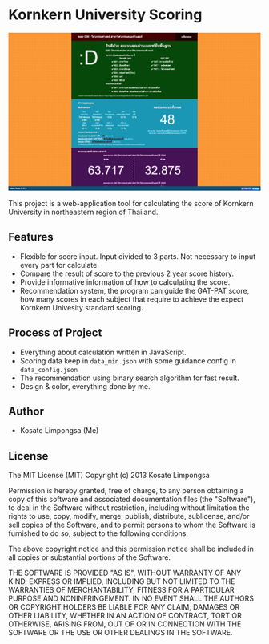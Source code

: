 Kornkern University Scoring
===

<img src="preview.png" width="650">

This project is a web-application tool for calculating the score of
Kornkern University in northeastern region of Thailand.

## Features
- Flexible for score input. Input divided to 3 parts. Not necessary to input every part for calculate.
- Compare the result of score to the previous 2 year score history.
- Provide informative information of how to calculating the score.
- Recommendation system, the program can guide the GAT-PAT score,
how many scores in each subject that require to achieve the expect Kornkern Univesity standard scoring.

## Process of Project
- Everything about calculation written in JavaScript.
- Scoring data keep in `data_min.json` with some guidance config in `data_config.json`
- The recommendation using binary search algorithm for fast result.
- Design & color, everything done by me.

## Author
- Kosate Limpongsa (Me)

## License
The MIT License (MIT)
Copyright (c) 2013 Kosate Limpongsa

Permission is hereby granted, free of charge, to any person obtaining a copy of this software and associated documentation files (the "Software"), to deal in the Software without restriction, including without limitation the rights to use, copy, modify, merge, publish, distribute, sublicense, and/or sell copies of the Software, and to permit persons to whom the Software is furnished to do so, subject to the following conditions:

The above copyright notice and this permission notice shall be included in all copies or substantial portions of the Software.

THE SOFTWARE IS PROVIDED "AS IS", WITHOUT WARRANTY OF ANY KIND, EXPRESS OR IMPLIED, INCLUDING BUT NOT LIMITED TO THE WARRANTIES OF MERCHANTABILITY, FITNESS FOR A PARTICULAR PURPOSE AND NONINFRINGEMENT. IN NO EVENT SHALL THE AUTHORS OR COPYRIGHT HOLDERS BE LIABLE FOR ANY CLAIM, DAMAGES OR OTHER LIABILITY, WHETHER IN AN ACTION OF CONTRACT, TORT OR OTHERWISE, ARISING FROM, OUT OF OR IN CONNECTION WITH THE SOFTWARE OR THE USE OR OTHER DEALINGS IN THE SOFTWARE.
